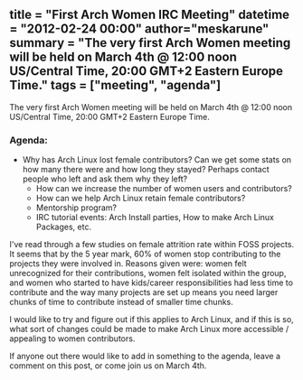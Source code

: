 title = "First Arch Women IRC Meeting"
datetime = "2012-02-24 00:00"
author="meskarune"
summary = "The very first Arch Women meeting will be held on March 4th @ 12:00 noon US/Central Time, 20:00 GMT+2 Eastern Europe Time."
tags = ["meeting", "agenda"]
----------

The very first Arch Women meeting will be held on March 4th @ 12:00 noon US/Central Time, 20:00 GMT+2 Eastern Europe Time.

### Agenda:

- Why has Arch Linux lost female contributors? Can we get some stats on how many there were and how long they stayed? Perhaps contact people
    who left and ask them why they left?
    - How can we increase the number of women users and contributors?
    - How can we help Arch Linux retain female contributors?
    - Mentorship program?
    - IRC tutorial events: Arch Install parties, How to make Arch Linux
      Packages, etc.

I've read through a few studies on female attrition rate within FOSS projects. It seems that by the 5 year mark, 60% of women stop contributing to the projects they were involved in. Reasons given were: women felt unrecognized for their contributions, women felt isolated within the group, and women who started to have kids/career responsibilities had less time to contribute and the way many projects are set up means you need larger chunks of time to contribute instead of smaller time chunks.

I would like to try and figure out if this applies to Arch Linux, and if this is so, what sort of changes could be made to make Arch Linux more accessible / appealing to women contributors.

If anyone out there would like to add in something to the agenda, leave a comment on this post, or come join us on March 4th.
